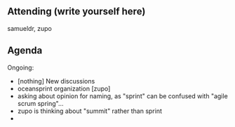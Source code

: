## Attending (write yourself here)
samueldr, zupo
## Agenda
Ongoing:
* \[nothing\]
New discussions
* oceansprint organization \[zupo\]
* asking about opinion for naming, as "sprint" can be confused with "agile scrum spring"...
* zupo is thinking about "summit" rather than sprint
*
